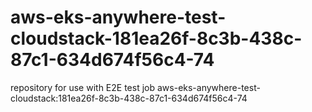 # aws-eks-anywhere-test-cloudstack-181ea26f-8c3b-438c-87c1-634d674f56c4-74
repository for use with E2E test job aws-eks-anywhere-test-cloudstack:181ea26f-8c3b-438c-87c1-634d674f56c4-74
